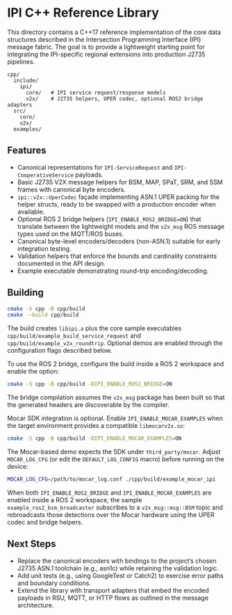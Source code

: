 # IPI C++ Reference Library

This directory contains a C++17 reference implementation of the core data
structures described in the Intersection Programming Interface (IPI) message
fabric. The goal is to provide a lightweight starting point for integrating the
IPI-specific regional extensions into production J2735 pipelines.

```
cpp/
  include/
    ipi/
      core/   # IPI service request/response models
      v2x/    # J2735 helpers, UPER codec, optional ROS2 bridge adapters
  src/
    core/
    v2x/
  examples/
```

## Features

- Canonical representations for `IPI-ServiceRequest` and `IPI-CooperativeService`
  payloads.
- Basic J2735 V2X message helpers for BSM, MAP, SPaT, SRM, and SSM frames with
  canonical byte encoders.
- `ipi::v2x::UperCodec` façade implementing ASN.1 UPER packing for the helper
  structs, ready to be swapped with a production encoder when available.
- Optional ROS 2 bridge helpers (`IPI_ENABLE_ROS2_BRIDGE=ON`) that translate
  between the lightweight models and the `v2x_msg` ROS message types used on the
  MQTT/ROS buses.
- Canonical byte-level encoders/decoders (non-ASN.1) suitable for early
  integration testing.
- Validation helpers that enforce the bounds and cardinality constraints
  documented in the API design.
- Example executable demonstrating round-trip encoding/decoding.

## Building

```bash
cmake -S cpp -B cpp/build
cmake --build cpp/build
```

The build creates `libipi.a` plus the core sample executables
`cpp/build/example_build_service_request` and
`cpp/build/example_v2x_roundtrip`. Optional demos are enabled through the
configuration flags described below.

To use the ROS 2 bridge, configure the build inside a ROS 2 workspace and
enable the option:

```bash
cmake -S cpp -B cpp/build -DIPI_ENABLE_ROS2_BRIDGE=ON
```

The bridge compilation assumes the `v2x_msg` package has been built so that the
generated headers are discoverable by the compiler.

Mocar SDK integration is optional. Enable `IPI_ENABLE_MOCAR_EXAMPLES` when the
target environment provides a compatible `libmocarv2x.so`:

```bash
cmake -S cpp -B cpp/build -DIPI_ENABLE_MOCAR_EXAMPLES=ON
```

The Mocar-based demo expects the SDK under `third_party/mocar`. Adjust
`MOCAR_LOG_CFG` (or edit the `DEFAULT_LOG_CONFIG` macro) before running on the
device:

```bash
MOCAR_LOG_CFG=/path/to/mocar_log.conf ./cpp/build/example_mocar_ipi
```

When both `IPI_ENABLE_ROS2_BRIDGE` and `IPI_ENABLE_MOCAR_EXAMPLES` are enabled
inside a ROS 2 workspace, the sample `example_ros2_bsm_broadcaster` subscribes
to a `v2x_msg::msg::BSM` topic and rebroadcasts those detections over the Mocar
hardware using the UPER codec and bridge helpers.

## Next Steps

- Replace the canonical encoders with bindings to the project’s chosen J2735
  ASN.1 toolchain (e.g., asn1c) while retaining the validation logic.
- Add unit tests (e.g., using GoogleTest or Catch2) to exercise error paths and
  boundary conditions.
- Extend the library with transport adapters that embed the encoded payloads in
  RSU, MQTT, or HTTP flows as outlined in the message architecture.
